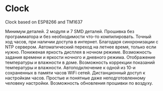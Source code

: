 # Clock
Clock based on ESP8266 and TM1637

Минимум деталей. 2 модуля и 7 SMD деталей.
Прошивка без программатора и без необходимости что-то компилировать.
Точный ход часов, при наличии доступа в интернет. Благодаря синхронизации с NTP сервером.
Автоматический переход на летнее время, только если нужно.
Пониженая яркость дисплея в ночном режиме.
Возможность задания времени и яркости ночного и дневного режима.
Отображение температуры и влажности в доме.
Возможность коррекции показаний температуры и влажности.
Автоподключение к одной из 10-и сохраненных в памяти часов WiFi сетей.
Дистанционный доступ к настройкам часов.
Простые и понятные даже неподготовленному человеку настройки.
Возможность обновления прошивки по воздуху.
